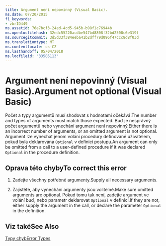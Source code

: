 ```yaml
---
title: Argument není nepovinný (Visual Basic).
ms.date: 07/20/2015
f1_keywords:
- vbrID449
ms.assetid: 76e7bcf3-24ed-4cd5-945b-b98f1c76944b
ms.openlocfilehash: 32edc55220acdbe547bd8808f32bd2508c6e319f
ms.sourcegitcommit: 3d5d33f384eeba41b2dff79d096f47ccc8d8f03d
ms.translationtype: MT
ms.contentlocale: cs-CZ
ms.lasthandoff: 05/04/2018
ms.locfileid: "33585113"
---
```

# <a name="argument-not-optional-visual-basic"></a><span data-ttu-id="8cb72-102">Argument není nepovinný (Visual Basic).</span><span class="sxs-lookup"><span data-stu-id="8cb72-102">Argument not optional (Visual Basic)</span></span>
<span data-ttu-id="8cb72-103">Počet a typy argumentů musí shodovat s hodnotami očekává.</span><span class="sxs-lookup"><span data-stu-id="8cb72-103">The number and types of arguments must match those expected.</span></span> <span data-ttu-id="8cb72-104">Buď je nesprávný počet argumentů nebo vynechání argument není nepovinný.</span><span class="sxs-lookup"><span data-stu-id="8cb72-104">Either there is an incorrect number of arguments, or an omitted argument is not optional.</span></span> <span data-ttu-id="8cb72-105">Argument lze vynechat jenom volání procedury definované uživatelem, pokud byla deklarována `Optional` v definici postupu.</span><span class="sxs-lookup"><span data-stu-id="8cb72-105">An argument can only be omitted from a call to a user-defined procedure if it was declared `Optional` in the procedure definition.</span></span>  
  
## <a name="to-correct-this-error"></a><span data-ttu-id="8cb72-106">Oprava této chyby</span><span class="sxs-lookup"><span data-stu-id="8cb72-106">To correct this error</span></span>  
  
1.  <span data-ttu-id="8cb72-107">Zadejte všechny potřebné argumenty.</span><span class="sxs-lookup"><span data-stu-id="8cb72-107">Supply all necessary arguments.</span></span>  
  
2.  <span data-ttu-id="8cb72-108">Zajistěte, aby vynechání argumenty jsou volitelné.</span><span class="sxs-lookup"><span data-stu-id="8cb72-108">Make sure omitted arguments are optional.</span></span> <span data-ttu-id="8cb72-109">Pokud tomu tak není, zadejte argument ve volání buď, nebo parametr deklarovat `Optional` v definici.</span><span class="sxs-lookup"><span data-stu-id="8cb72-109">If they are not, either supply the argument in the call, or declare the parameter `Optional` in the definition.</span></span>  
  
## <a name="see-also"></a><span data-ttu-id="8cb72-110">Viz také</span><span class="sxs-lookup"><span data-stu-id="8cb72-110">See Also</span></span>  
 [<span data-ttu-id="8cb72-111">Typy chyb</span><span class="sxs-lookup"><span data-stu-id="8cb72-111">Error Types</span></span>](../../../visual-basic/programming-guide/language-features/error-types.md)
